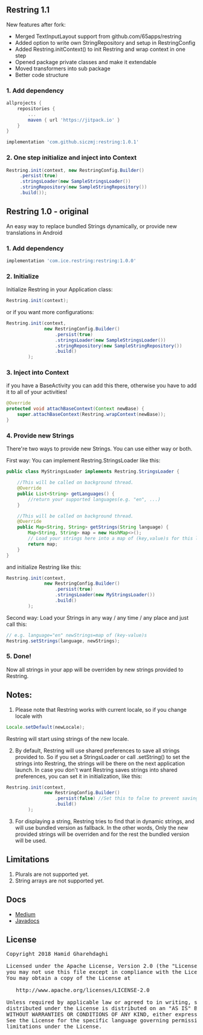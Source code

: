 
## Restring 1.1

New features after fork:
- Merged TextInputLayout support from github.com/65apps/restring 
- Added option to write own StringRepository and setup in RestringConfig
- Added Restring.initContext() to init Restring and wrap context in one step
- Opened package private classes and make it extendable
- Moved transformers into sub package
- Better code structure

### 1. Add dependency
```groovy
allprojects {
    repositories {
        ...
        maven { url 'https://jitpack.io' }
    }
}
```

```groovy
implementation 'com.github.siczmj:restring:1.0.1'
```

### 2. One step initialize and inject into Context
```java
Restring.init(context, new RestringConfig.Builder()
     .persist(true)
     .stringsLoader(new SampleStringsLoader())
     .stringRepository(new SampleStringRepository())
     .build());
```


## Restring 1.0 - original
An easy way to replace bundled Strings dynamically, or provide new translations in Android

### 1. Add dependency
```groovy
implementation 'com.ice.restring:restring:1.0.0'
```

### 2. Initialize
Initialize Restring in your Application class:
```java
Restring.init(context);
```
or if you want more configurations:
```java
Restring.init(context,
              new RestringConfig.Builder()
                  .persist(true)
                  .stringsLoader(new SampleStringsLoader())
                  .stringRepository(new SampleStringRepository())
                  .build()
        );
```

### 3. Inject into Context
if you have a BaseActivity you can add this there, otherwise you have to add it to all of your activities!
```java
@Override
protected void attachBaseContext(Context newBase) {
    super.attachBaseContext(Restring.wrapContext(newBase));
}
```

### 4. Provide new Strings
There're two ways to provide new Strings. You can use either way or both.

First way: You can implement Restring.StringsLoader like this:
```java
public class MyStringsLoader implements Restring.StringsLoader {

    //This will be called on background thread.
    @Override
    public List<String> getLanguages() {
        //return your supported languages(e.g. "en", ...)
    }

    //This will be called on background thread.
    @Override
    public Map<String, String> getStrings(String language) {
        Map<String, String> map = new HashMap<>();
        // Load your strings here into a map of (key,value)s for this language!
        return map;
    }
}
```
and initialize Restring like this:
```java
Restring.init(context,
              new RestringConfig.Builder()
                  .persist(true)
                  .stringsLoader(new MyStringsLoader())
                  .build()
        );
```

Second way:
Load your Strings in any way / any time / any place and just call this:
```java
// e.g. language="en" newStrings=map of (key-value)s
Restring.setStrings(language, newStrings);
```

### 5. Done!
Now all strings in your app will be overriden by new strings provided to Restring.

## Notes:
1. Please note that Restring works with current locale, so if you change locale with
```java
Locale.setDefault(newLocale);
```
Restring will start using strings of the new locale.

2. By default, Restring will use shared preferences to save all strings provided to. So if you set a StringsLoader or call .setString() to set the strings into Restring, the strings will be there on the next application launch. In case you don't want Restring saves strings into shared preferences, you can set it in initialization, like this:
```java
Restring.init(context,
              new RestringConfig.Builder()
                  .persist(false) //Set this to false to prevent saving into shared preferences.
                  .build()
        );
```

3. For displaying a string, Restring tries to find that in dynamic strings, and will use bundled version as fallback. In the other words, Only the new provided strings will be overriden and for the rest the bundled version will be used.

## Limitations
1. Plurals are not supported yet.
2. String arrays are not supported yet.

## Docs
* <a href="https://medium.com/@hamidgh/dynamically-change-bundled-strings-a24b97bfd306">Medium</a>
* <a href="https://hamidness.github.io/restring/index.html">Javadocs</a>

## License
<pre>
Copyright 2018 Hamid Gharehdaghi

Licensed under the Apache License, Version 2.0 (the "License");
you may not use this file except in compliance with the License.
You may obtain a copy of the License at

   http://www.apache.org/licenses/LICENSE-2.0

Unless required by applicable law or agreed to in writing, software
distributed under the License is distributed on an "AS IS" BASIS,
WITHOUT WARRANTIES OR CONDITIONS OF ANY KIND, either express or implied.
See the License for the specific language governing permissions and
limitations under the License.
</pre>
